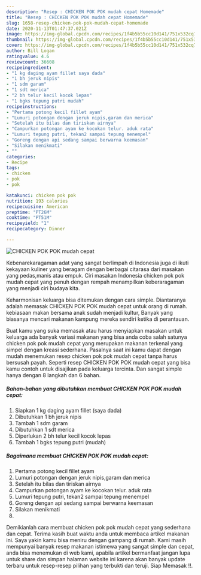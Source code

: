 ```yaml
---
description: "Resep : CHICKEN POK POK mudah cepat Homemade"
title: "Resep : CHICKEN POK POK mudah cepat Homemade"
slug: 1658-resep-chicken-pok-pok-mudah-cepat-homemade
date: 2020-11-13T01:47:37.021Z
image: https://img-global.cpcdn.com/recipes/1f4b5b55cc10d141/751x532cq70/chicken-pok-pok-mudah-cepat-foto-resep-utama.jpg
thumbnail: https://img-global.cpcdn.com/recipes/1f4b5b55cc10d141/751x532cq70/chicken-pok-pok-mudah-cepat-foto-resep-utama.jpg
cover: https://img-global.cpcdn.com/recipes/1f4b5b55cc10d141/751x532cq70/chicken-pok-pok-mudah-cepat-foto-resep-utama.jpg
author: Bill Logan
ratingvalue: 4.6
reviewcount: 36608
recipeingredient:
- "1 kg daging ayam fillet saya dada"
- "1 bh jeruk nipis"
- "1 sdm garam"
- "1 sdt merica"
- "2 bh telur kecil kocok lepas"
- "1 bgks tepung putri mudah"
recipeinstructions:
- "Pertama potong kecil fillet ayam"
- "Lumuri potongan dengan jeruk nipis,garam dan merica"
- "Setelah itu bilas dan tiriskan airnya"
- "Campurkan potongan ayam ke kocokan telur. aduk rata"
- "Lumuri tepung putri, tekan2 sampai tepung menempel"
- "Goreng dengan api sedang sampai berwarna keemasan"
- "Silakan menikmati"
- ""
categories:
- Recipe
tags:
- chicken
- pok
- pok

katakunci: chicken pok pok 
nutrition: 193 calories
recipecuisine: American
preptime: "PT26M"
cooktime: "PT51M"
recipeyield: "1"
recipecategory: Dinner

---
```



![CHICKEN POK POK mudah cepat](https://img-global.cpcdn.com/recipes/1f4b5b55cc10d141/751x532cq70/chicken-pok-pok-mudah-cepat-foto-resep-utama.jpg)

Kebenarekaragaman adat yang sangat berlimpah di Indonesia juga di ikuti kekayaan kuliner yang beragam dengan berbagai citarasa dari masakan yang pedas,manis atau empuk. Ciri masakan Indonesia chicken pok pok mudah cepat yang penuh dengan rempah menampilkan keberaragaman yang menjadi ciri budaya kita.




Keharmonisan keluarga bisa ditemukan dengan cara simple. Diantaranya adalah memasak CHICKEN POK POK mudah cepat untuk orang di rumah. kebiasaan makan bersama anak sudah menjadi kultur, Banyak yang biasanya mencari makanan kampung mereka sendiri ketika di perantauan.

Buat kamu yang suka memasak atau harus menyiapkan masakan untuk keluarga ada banyak variasi makanan yang bisa anda coba salah satunya chicken pok pok mudah cepat yang merupakan makanan terkenal yang simpel dengan kreasi sederhana. Pasalnya saat ini kamu dapat dengan mudah menemukan resep chicken pok pok mudah cepat tanpa harus bersusah payah.
Seperti resep CHICKEN POK POK mudah cepat yang bisa kamu contoh untuk disajikan pada keluarga tercinta. Dan sangat simple hanya dengan 8 langkah dan 6 bahan.


<!--inarticleads1-->

##### Bahan-bahan yang dibutuhkan membuat CHICKEN POK POK mudah cepat:

1. Siapkan 1 kg daging ayam fillet (saya dada)
1. Dibutuhkan 1 bh jeruk nipis
1. Tambah 1 sdm garam
1. Dibutuhkan 1 sdt merica
1. Diperlukan 2 bh telur kecil kocok lepas
1. Tambah 1 bgks tepung putri (mudah)




<!--inarticleads2-->

##### Bagaimana membuat  CHICKEN POK POK mudah cepat:

1. Pertama potong kecil fillet ayam
1. Lumuri potongan dengan jeruk nipis,garam dan merica
1. Setelah itu bilas dan tiriskan airnya
1. Campurkan potongan ayam ke kocokan telur. aduk rata
1. Lumuri tepung putri, tekan2 sampai tepung menempel
1. Goreng dengan api sedang sampai berwarna keemasan
1. Silakan menikmati
1. 




Demikianlah cara membuat chicken pok pok mudah cepat yang sederhana dan cepat. Terima kasih buat waktu anda untuk membaca artikel makanan ini. Saya yakin kamu bisa meniru dengan gampang di rumah. Kami masih mempunyai banyak resep makanan istimewa yang sangat simple dan cepat, anda bisa menemukan di web kami, apabila artikel bermanfaat jangan lupa untuk share dan simpan halaman website ini karena akan banyak update terbaru untuk resep-resep pilihan yang terbukti dan teruji. Siap Memasak !!. 
